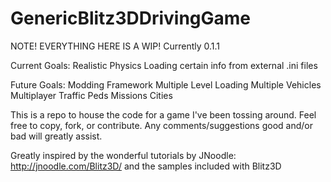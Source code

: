 # GenericBlitz3DDrivingGame

NOTE! EVERYTHING HERE IS A WIP!
Currently 0.1.1

Current Goals:
Realistic Physics
Loading certain info from external .ini files

Future Goals:
Modding Framework
Multiple Level Loading
Multiple Vehicles
Multiplayer
Traffic
Peds
Missions
Cities

This is a repo to house the code for a game I've been tossing around. Feel free to copy, fork, or contribute. Any comments/suggestions good and/or bad will greatly assist.

Greatly inspired by the wonderful tutorials by JNoodle: http://jnoodle.com/Blitz3D/ and the samples included with Blitz3D
